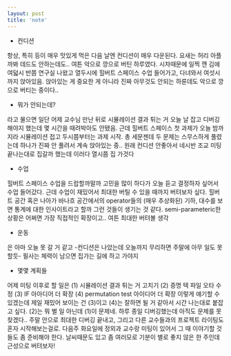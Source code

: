 ```yaml
---
layout: post
title: 'note'
---
```


- 컨디션

항상, 특히 등이 매우 맛있게 먹은 다음 날엔 컨디션이 매우 다운된다. 요새는 허리 아플까봐 데드도 안하는데도.. 여튼 악으로 깡으로 버틴 하루였다. 시차때문에 일찍 깬 김에 여덟시 반쯤 연구실 나왔고 열두시에 힐버트 스페이스 수업 들어가고, 다녀와서 여섯시까지 앉아있음. 앉아있는 게 중요한 게 아니라 진짜 아무것도 안되는 하룬데도 악으로 깡으로 버티는 중이다..

- 뭐가 안되는데?

라고 물으면 일단 어제 교수님 만난 뒤로 시뮬레이션 결과 튀는 거 오늘 날 잡고 디버깅해야지 했는데 몇 시간을 때려박아도 안됐음. 근데 힐버트 스페이스 첫 과제가 오늘 밤까지라 시뮬레이션 접고 두시쯤부터는 과제 시작. 총 세문젠데 두 문제는 스무스하게 풀렸는데 하나가 진짜 안 풀려서 계속 앉아있는 중.. 원래 컨디션 안좋아서 네시반 조교 미팅 끝나는대로 집갈까 했는데 이러다 열시쯤 집 가것다

- 수업

힐버트 스페이스 수업을 드랍할까말까 고민을 많이 하다가 오늘 듣고 결정하자 싶어서 수업 들어갔다. 근데 수업이 재밌어서 최대한 버틸 수 있을 때까지 버텨보자 싶다. 힐버트 공간 혹은 나아가 바나흐 공간에서의 operator들의 (매우 추상화된) 기하, 대수를 보면 통계에 대한 인사이트라고 할까 그런 것들이 생기는 것 같다. semi-parameteric한 상황은 어쩌면 가장 직접적인 확장이고.. 여튼 최대한 버텨볼 생각

- 운동

은 아마 오늘 못 갈 거 같고 -컨디션은 나았는데 오늘까지 무리하면 주말에 아무 일도 못할듯- 필사는 체력이 남으면 집가는 길에 하고 가야지

- 몇몇 계획들

어제 미팅 이후로 할 일은 (1) 시뮬레이션 결과 튀는 거 고치기 (2) 증명 텍 파일 오타 수정 (3) IF 아아디어 더 확장 (4) permutation test 아이디어 더 확장 이렇게 얘기할 수 있겠는데 제일 재밌어 보이는 건 (3)이고 (4)는 잘하면 될 거 같아서 시간 나는대로 붙잡고 싶다. (2)는 뭐 별 일 아닌데 (1)이 문제네. 하루 종일 디버깅했는데 아직도 문제를 못찾겠다.. 주말 안으로 최대한 디버깅 끝내고, 그리고 다른 교수들과의 프로젝트 라이팅도 혼자 시작해보는걸로. 다음주 화요일에 정외과 교수랑 미팅이 있어서 그 때 이야기할 것들도 좀 준비해야 한다. 날씨때문도 있고 좀 여러모로 기분이 별로 좋지 않은 한 주인데 근성으로 버텨보자!
